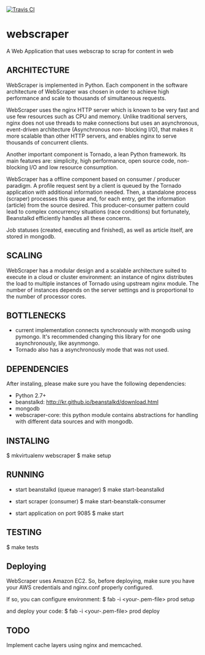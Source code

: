[![Travis CI](https://travis-ci.org/victorpantoja/webscraper.svg?branch=master)](victorpantoja/webscraper)

webscraper
==========

A Web Application that uses webscrap to scrap for content in web


ARCHITECTURE
------------
WebScraper is implemented in Python. Each component in the software architecture of WebScraper was chosen in order to achieve high performance and scale to thousands of simultaneous requests.

WebScraper uses the nginx HTTP server which is known to be very fast and use few resources such as CPU and memory. Unlike traditional servers, nginx does not use threads to make connections but uses an asynchronous, event-driven architecture (Asynchronous non- blocking I/O), that makes it more scalable than other HTTP servers, and enables nginx to serve thousands of concurrent clients.

Another important component is Tornado, a lean Python framework. Its main features are: simplicity, high performance, open source code, non-blocking I/O and low resource consumption.

WebScraper has a offline component based on consumer / producer paradigm. A profile request sent by a client is queued by the Tornado application with additional information needed. Then, a standalone process (scraper) processes this queue and, for each entry, get the information (article) from the source desired. This producer-consumer pattern could lead to complex concurrency situations (race conditions) but fortunately, Beanstalkd efficiently handles all these concerns.

Job statuses (created, executing and finished), as well as article itself, are stored in mongodb.

SCALING
-------
WebScraper has a modular design and a scalable architecture suited to execute in a cloud or cluster environment: an instance of nginx distributes the load to multiple instances of Tornado using upstream nginx module. The number of instances depends on the server settings and is proportional to the number of processor cores.


BOTTLENECKS
-----------
- current implementation connects synchronously with mongodb using pymongo. It's recommended changing this library for one asynchronously, like asynmongo.
- Tornado also has a asynchronously mode that was not used.


DEPENDENCIES
------------

After instaling, please make sure you have the following dependencies:
- Python 2.7+
- beanstalkd: http://kr.github.io/beanstalkd/download.html
- mongodb
- webscraper-core: this python module contains abstractions for handling with different data sources and with mongodb.


INSTALING
---------
$ mkvirtualenv webscraper
$ make setup


RUNNING
------------
- start beanstalkd (queue manager)
$ make start-beanstalkd

- start scraper (consumer)
$ make start-beanstalk-consumer

- start application on port 9085
$ make start


TESTING
-------
$ make tests


Deploying
----------

WebScraper uses Amazon EC2. So, before deploying, make sure you have your AWS credentials and nginx.conf properly configured.

If so, you can configure environment:
$ fab -i <your-.pem-file> prod setup

and deploy your code:
$ fab -i <your-.pem-file> prod deploy


TODO
----
Implement cache layers using nginx and memcached.